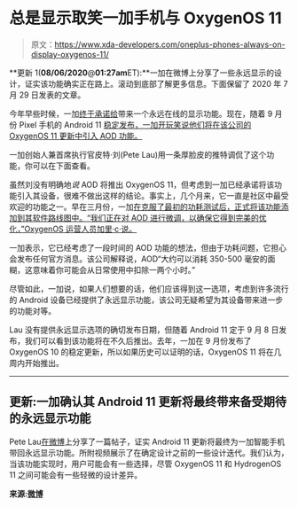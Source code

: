 # 总是显示取笑一加手机与 OxygenOS 11

> 原文：<https://www.xda-developers.com/oneplus-phones-always-on-display-oxygenos-11/>

**更新 1(****08/06/2020****@****01:27am****ET):**一加在微博上分享了一些永远显示的设计，证实该功能确实正在路上。滚动到底部了解更多信息。下面保留了 2020 年 7 月 29 日发表的文章。

今年早些时候，一加[终于承诺给](https://www.xda-developers.com/oneplus-will-finally-bring-an-always-on-display-mode-to-oxygenos/)带来一个永远在线的显示功能。现在，随着 9 月份 Pixel 手机的 Android 11 [稳定发布，一加开玩笑说他们将在该公司的 OxygenOS 11 更新中引入 AOD 功能。](https://www.xda-developers.com/stable-android-11-update-september-8th/)

一加创始人兼首席执行官皮特·刘(Pete Lau)用一条厚脸皮的推特调侃了这个功能，你可以在下面查看。

虽然刘没有明确地*说* AOD 将推出 OxygenOS 11，但考虑到一加已经承诺将该功能引入其设备，很难不做出这样的结论。事实上，几个月来，它一直是社区中最受欢迎的功能之一。早在三月份，一加[在克服了最初的功耗测试后，正式将该功能添加到其软件路线图中。“我们正在对 AOD 进行微调，以确保它得到完美的优化，”OxygenOS 运营人员加里·c·说。](https://forums.oneplus.com/threads/always-on-display-aod.1192058/)

一加表示，它已经考虑了一段时间的 AOD 功能的想法，但由于功耗问题，它担心会发布任何官方消息。该公司解释说，AOD“大约可以消耗 350-500 毫安的面糊，这意味着你可能会从日常使用中扣除一两个小时。”

尽管如此，一加说，如果人们想要的话，他们应该得到这一选项，考虑到许多流行的 Android 设备已经提供了永远显示功能，该公司无疑希望为其设备带来进一步的功能对等。

Lau 没有提供永远显示选项的确切发布日期，但随着 Android 11 定于 9 月 8 日发布，我们可以看到该功能将在不久后推出。去年，一加在 9 月份发布了 OxygenOS 10 的稳定更新，所以如果历史可以证明的话，OxygenOS 11 将在几周内开始推出。

* * *

## 更新:一加确认其 Android 11 更新将最终带来备受期待的永远显示功能

Pete Lau[在微博](https://weibo.com/1110411735/JeDqRyQWe)上分享了一篇帖子，证实 Android 11 更新将最终为一加智能手机带回永远显示功能。所附视频展示了在确定设计之前的一些设计迭代。我们认为，当该功能实现时，用户可能会有一些选择，尽管 OxygenOS 11 和 HydrogenOS 11 之间可能会有一些轻微的设计差异。

**来源:[微博](https://weibo.com/1110411735/JeDqRyQWe)**